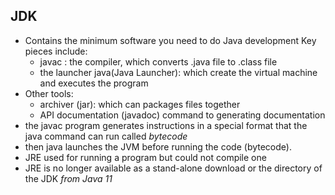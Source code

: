 ## JDK 
+ Contains the minimum software you need to do Java development
Key pieces include:
	+ javac : the compiler, which converts .java file to .class file
	+ the launcher java(Java Launcher): which create the virtual machine and executes the program
+ Other tools:
	+ archiver (jar): which can packages files together
	+ API documentation (javadoc) command to generating documentation 
+ the javac  program generates instructions in a special format that the java command can run called *bytecode*
+ then java launches the JVM before running the code (bytecode).
+ JRE used for running a program but could not compile one 
+ JRE is no longer available  as a stand-alone download or the directory of the JDK *from Java 11*